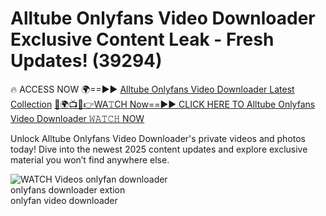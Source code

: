 # Alltube Onlyfans Video Downloader Exclusive Content Leak - Fresh Updates! (39294)

🔥 ACCESS NOW 🌍==►► <a href="https://tinyurl.com/3fjeunct" rel="nofollow">Alltube Onlyfans Video Downloader Latest Collection</a></h3>
[🔴🌍📺📱👉WA𝚃CH Now==►► CLICK HERE TO Alltube Onlyfans Video Downloader 𝚆𝙰𝚃𝙲𝙷 NOW](https://tinyurl.com/3fjeunct)

Unlock Alltube Onlyfans Video Downloader's private videos and photos today! Dive into the newest 2025 content updates and explore exclusive material you won’t find anywhere else.


<a href="https://tinyurl.com/3fjeunct" rel="nofollow" data-target="animated-image.originalLink"><img src="https://camo.githubusercontent.com/8a4f000d20f83aca3bf7ec5f350d767afa0574a8a352519fd8cfa583a6f93a33/68747470733a2f2f692e696d6775722e636f6d2f644a486b345a712e676966" alt="WATCH Videos" data-canonical-src="https://i.imgur.com/dJHk4Zq.gif" style="max-width: 100%; display: inline-block;" data-target="animated-image.originalImage"></a>
onlyfan downloader<br>
onlyfans downloader extion<br>
onlyfan video downloader